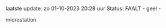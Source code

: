 laatste update: 
zo 01-10-2023 20:28   uur 
Status: FAALT - geel - 
<div class="service Y">microstation</div>